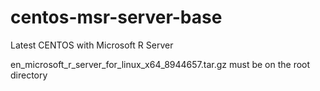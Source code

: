 # centos-msr-server-base
Latest CENTOS with Microsoft R Server

en_microsoft_r_server_for_linux_x64_8944657.tar.gz must be on the root directory

